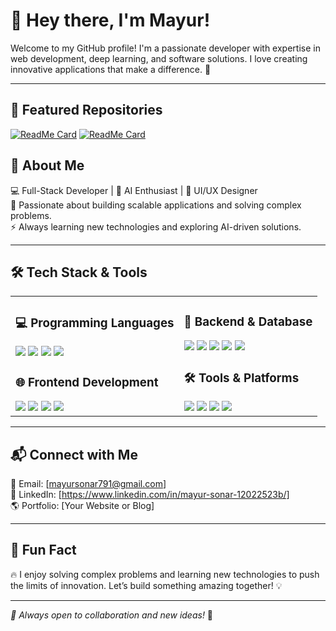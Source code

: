 # 👋 Hey there, I'm Mayur!

Welcome to my GitHub profile! I'm a passionate developer with expertise in web development, deep learning, and software solutions. I love creating innovative applications that make a difference. 🚀

---

## 🚀 Featured Repositories  
[![ReadMe Card](https://github-readme-stats.vercel.app/api/pin/?username=Mayurss331&repo=Social_media)](https://github.com/Mayurss331/Social_media)
[![ReadMe Card](https://github-readme-stats.vercel.app/api/pin/?username=Mayurss331&repo=StudentAttendanceUsingFacerecognition)](https://github.com/Mayurss331/StudentAttendanceUsingFacerecognition)




## 🚀 About Me

💻 Full-Stack Developer | 🤖 AI Enthusiast | 🎨 UI/UX Designer  
📍 Passionate about building scalable applications and solving complex problems.  
⚡ Always learning new technologies and exploring AI-driven solutions.

---
## 🛠️ Tech Stack & Tools

<table>
  <tr>
    <td valign="top">

### 💻 Programming Languages  
<img src="https://img.shields.io/badge/-Python-3776AB?style=flat&logo=python&logoColor=white">  
<img src="https://img.shields.io/badge/-PHP-777BB4?style=flat&logo=php&logoColor=white">  
<img src="https://img.shields.io/badge/-JavaScript-F7DF1E?style=flat&logo=javascript&logoColor=black">  
<img src="https://img.shields.io/badge/-Java-007396?style=flat&logo=java&logoColor=white">  

### 🌐 Frontend Development  
<img src="https://img.shields.io/badge/-HTML5-E34F26?style=flat&logo=html5&logoColor=white">  
<img src="https://img.shields.io/badge/-CSS3-1572B6?style=flat&logo=css3&logoColor=white">  
<img src="https://img.shields.io/badge/-Bootstrap-563D7C?style=flat&logo=bootstrap&logoColor=white">  
<img src="https://img.shields.io/badge/-React-61DAFB?style=flat&logo=react&logoColor=black">  

</td>
<td valign="top">

### 🔧 Backend & Database  
<img src="https://img.shields.io/badge/-Django-092E20?style=flat&logo=django&logoColor=white">  
<img src="https://img.shields.io/badge/-Flask-000000?style=flat&logo=flask&logoColor=white">  
<img src="https://img.shields.io/badge/-MySQL-4479A1?style=flat&logo=mysql&logoColor=white">  
<img src="https://img.shields.io/badge/-SQLite-003B57?style=flat&logo=sqlite&logoColor=white">  
<img src="https://img.shields.io/badge/-Firebase-FFCA28?style=flat&logo=firebase&logoColor=black">  

### 🛠️ Tools & Platforms  
<img src="https://img.shields.io/badge/-Git-F05032?style=flat&logo=git&logoColor=white">  
<img src="https://img.shields.io/badge/-GitHub-181717?style=flat&logo=github&logoColor=white">  
<img src="https://img.shields.io/badge/-XAMPP-FB7A24?style=flat&logo=xampp&logoColor=white">  
<img src="https://img.shields.io/badge/-PythonAnywhere-blue?style=flat&logo=python">  

</td>
  </tr>
</table>

---

## 📬 Connect with Me

📧 Email: [mayursonar791@gmail.com]  
💼 LinkedIn: [https://www.linkedin.com/in/mayur-sonar-12022523b/]  
🌎 Portfolio: [Your Website or Blog]  

---

## 🎉 Fun Fact

🔥 I enjoy solving complex problems and learning new technologies to push the limits of innovation. Let’s build something amazing together! 💡

---

_🚀 Always open to collaboration and new ideas!_ 🤝
